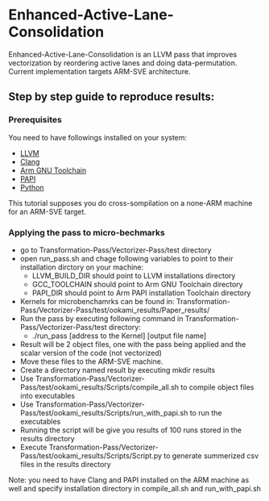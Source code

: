# Enhanced-Active-Lane-Consolidation

Enhanced-Active-Lane-Consolidation is an LLVM pass that improves vectorization by reordering active lanes and doing data-permutation. Current implementation targets ARM-SVE architecture.

## Step by step guide to reproduce results:

### Prerequisites

You need to have followings installed on your system:

- [LLVM](https://llvm.org/docs/GettingStarted.html)
- [Clang](https://llvm.org/docs/GettingStarted.html)
- [Arm GNU Toolchain](https://developer.arm.com/Tools%20and%20Software/GNU%20Toolchain)
- [PAPI](https://hpc.llnl.gov/software/development-environment-software/papi-performance-application-programming-interface)
- [Python](https://www.python.org/downloads)

 This tutorial supposes you do cross-sompilation on a none-ARM machine for an ARM-SVE target. 

 ### Applying the pass to micro-bechmarks
 - go to Transformation-Pass/Vectorizer-Pass/test directory
 - open run_pass.sh and chage following variables to point to their installation dirctory on your machine:
   - LLVM_BUILD_DIR should point to LLVM installations directory
   - GCC_TOOLCHAIN should point to Arm GNU Toolchain directory
   - PAPI_DIR should point to Arm PAPI installation Toolchain directory
 - Kernels for microbenchamrks can be found in: Transformation-Pass/Vectorizer-Pass/test/ookami_results/Paper_results/
 - Run the pass by executing following command in Transformation-Pass/Vectorizer-Pass/test directory:
   - ./run_pass [address to the Kernel] [output file name]
 - Result will be 2 object files, one with the pass being applied and the scalar version of the code (not vectorized)
 - Move these files to the ARM-SVE machine.
 - Create a directory named result by executing mkdir results
 - Use Transformation-Pass/Vectorizer-Pass/test/ookami_results/Scripts/compile_all.sh to compile object files into executables
 - Use Transformation-Pass/Vectorizer-Pass/test/ookami_results/Scripts/run_with_papi.sh to run the executables
 - Running the script will be give you results of 100 runs stored in the results directory
 - Execute Transformation-Pass/Vectorizer-Pass/test/ookami_results/Scripts/Script.py to generate summerized csv files in the results directory

Note: you need to have Clang and PAPI installed on the ARM machine as well and specify installation directory in compile_all.sh and run_with_papi.sh
